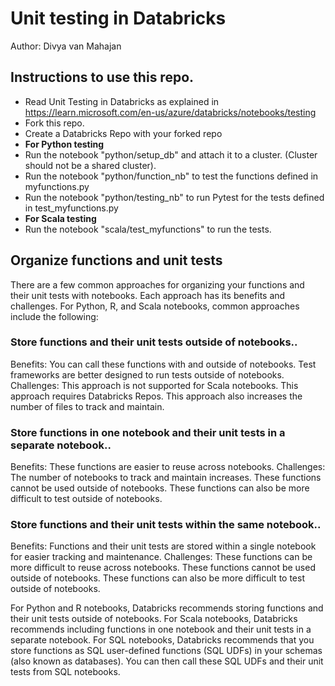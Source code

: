 # Unit testing in Databricks
Author: Divya van Mahajan


## Instructions to use this repo.

- Read Unit Testing in Databricks as explained in https://learn.microsoft.com/en-us/azure/databricks/notebooks/testing 
- Fork this repo.
- Create a Databricks Repo with your forked repo
- **For Python testing**
- Run the notebook "python/setup_db" and attach it to a cluster. (Cluster should not be a shared cluster).
- Run the notebook "python/function_nb" to test the functions defined in myfunctions.py
- Run the notebook "python/testing_nb" to run Pytest for the tests defined in test_myfunctions.py
- **For Scala testing**
- Run the notebook "scala/test_myfunctions" to run the tests.
  


## Organize functions and unit tests
There are a few common approaches for organizing your functions and their unit tests with notebooks. Each approach has its benefits and challenges.
For Python, R, and Scala notebooks, common approaches include the following:
### Store functions and their unit tests outside of notebooks..
Benefits: You can call these functions with and outside of notebooks. Test frameworks are better designed to run tests outside of notebooks.
Challenges: This approach is not supported for Scala notebooks. This approach requires Databricks Repos. This approach also increases the number of files to track and maintain.
### Store functions in one notebook and their unit tests in a separate notebook..
Benefits: These functions are easier to reuse across notebooks.
Challenges: The number of notebooks to track and maintain increases. These functions cannot be used outside of notebooks. These functions can also be more difficult to test outside of notebooks.
### Store functions and their unit tests within the same notebook..
Benefits: Functions and their unit tests are stored within a single notebook for easier tracking and maintenance.
Challenges: These functions can be more difficult to reuse across notebooks. These functions cannot be used outside of notebooks. These functions can also be more difficult to test outside of notebooks.

For Python and R notebooks, Databricks recommends storing functions and their unit tests outside of notebooks. For Scala notebooks, Databricks recommends including functions in one notebook and their unit tests in a separate notebook.
For SQL notebooks, Databricks recommends that you store functions as SQL user-defined functions (SQL UDFs) in your schemas (also known as databases). You can then call these SQL UDFs and their unit tests from SQL notebooks.
